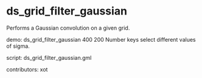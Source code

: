 ds_grid_filter_gaussian
=======================

Performs a Gaussian convolution on a given grid.

demo: ds_grid_filter_gaussian 400 200
Number keys select different values of sigma.

script: ds_grid_filter_gaussian.gml

contributors: xot
